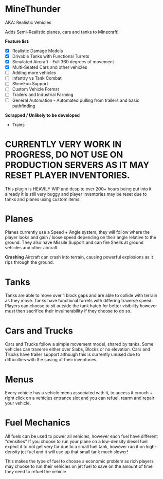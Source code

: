 # MineThunder
AKA: Realistic Vehicles

Adds Semi-Realistic planes, cars and tanks to Minecraft!

**Feature list:** 
- [x] Realistic Damage Models
- [x] Drivable Tanks with Functional Turrets
- [x] Simulated Aircraft - Full 360 degrees of movement
- [x] Multi-Seated Cars and other vehicles
- [ ] Adding more vehicles 
- [ ] Infantry vs Tank Combat 
- [ ] SlimeFun Support 
- [ ] Custom Vehicle Format 
- [ ] Trailers and Industrial Farming
- [ ] General Automation - Automated pulling from trailers and basic pathfinding

**Scrapped / Unlikely to be developed**
- Trains

# CURRENTLY VERY WORK IN PROGRESS, DO NOT USE ON PRODUCTION SERVERS AS IT MAY RESET PLAYER INVENTORIES.
This plugin is HEAVILY WIP and despite over 200+ hours being put into it already it is still very buggy and player inventories may be reset due to tanks and planes using custom items.

# Planes
Planes currently use a Speed + Angle system, they will follow where the player looks and gain / loose speed depending on their angle relative to the ground.
They also have Missile Support and can fire Shells at ground vehicles and other aircraft.

**Crashing**
Aircraft can crash into terrain, causing powerful explosions as it rips through the ground.

# Tanks
Tanks are able to move over 1 block gaps and are able to collide with terrain as they move.
Tanks have functional turrets with differing traverse speed.
Players can choose to sit outside the tank hatch for better visibility however must then sacrifice their invulnerability if they choose to do so.

# Cars and Trucks
Cars and Trucks follow a simple movement model, shared by tanks.
Some vehicles can traverse either over Slabs, Blocks or no elevation. 
Cars and Trucks have trailer support although this is currently unused due to difficulties with the saving of their inventories. 

#  Menus
Every vehicle has a vehicle menu associated with it, to access it crouch + right click on a vehicles entrance slot and you can refuel, rearm and repair your vehicle.

# Fuel Mechanics
All fuels can be used to power all vehicles, however each fuel have different "densities"
If you choose to run your plane on a low-density diesel fuel expect it to not get very far due to a small fuel tank, however run it on high-density jet fuel and it will use up that small tank much slower!

This makes the type of fuel to choose a economic problem as rich players may choose to run their vehicles on jet fuel to save on the amount of time they need to refuel the vehicle
